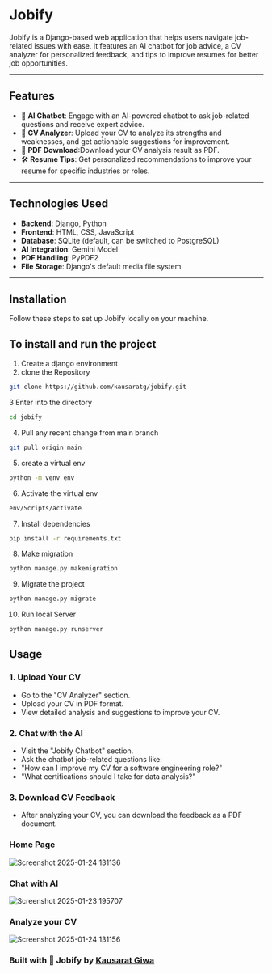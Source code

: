 # **Jobify**

Jobify is a Django-based web application that helps users navigate job-related issues with ease. It features an AI chatbot for job advice, a CV analyzer for personalized feedback, and tips to improve resumes for better job opportunities.

---

## **Features**

- 🌟 **AI Chatbot**: Engage with an AI-powered chatbot to ask job-related questions and receive expert advice.
- 📄 **CV Analyzer**: Upload your CV to analyze its strengths and weaknesses, and get actionable suggestions for improvement.
- 📄 **PDF Download**:Download your CV analysis result as PDF.
- 🛠 **Resume Tips**: Get personalized recommendations to improve your resume for specific industries or roles.

---

## **Technologies Used**

- **Backend**: Django, Python  
- **Frontend**: HTML, CSS, JavaScript  
- **Database**: SQLite (default, can be switched to PostgreSQL)  
- **AI Integration**: Gemini Model 
- **PDF Handling**: PyPDF2  
- **File Storage**: Django's default media file system  

---

## **Installation**

Follow these steps to set up Jobify locally on your machine.

## To install and run the project
1. Create a django environment 
2. clone the Repository
 ```bash
 git clone https://github.com/kausaratg/jobify.git
 ``` 
3  Enter into the directory
```bash
cd jobify
```
4.  Pull any recent change from main branch
   ```bash
 git pull origin main
```
5.  create a virtual env
  ```bash
python -m venv env
```
6. Activate the virtual env
```bash
env/Scripts/activate
```
7. Install dependencies
 ```bash
pip install -r requirements.txt
```
8. Make migration
```bash
python manage.py makemigration
```
9. Migrate the project
```bash
python manage.py migrate
```
10. Run local Server
```bash
python manage.py runserver
```

## **Usage**
### **1. Upload Your CV**
- Go to the "CV Analyzer" section.
- Upload your CV in PDF format.
- View detailed analysis and suggestions to improve your CV. 
### **2. Chat with the AI**
- Visit the "Jobify Chatbot" section.
- Ask the chatbot job-related questions like:
- "How can I improve my CV for a software engineering role?"
- "What certifications should I take for data analysis?"
### **3. Download CV Feedback**
- After analyzing your CV, you can download the feedback as a PDF document.

### Home Page
![Screenshot 2025-01-24 131136](https://github.com/user-attachments/assets/27942376-1830-4f75-b369-11a0dcb8bb6f)

### Chat with AI
![Screenshot 2025-01-23 195707](https://github.com/user-attachments/assets/6c3fd8d3-6c49-466d-9e96-4856e2b8fa67)

### Analyze your CV
![Screenshot 2025-01-24 131156](https://github.com/user-attachments/assets/97d94578-b2e1-4c9b-8913-ce4e396365eb)

### Built with 🤍 Jobify by <a href="">Kausarat Giwa</a>
